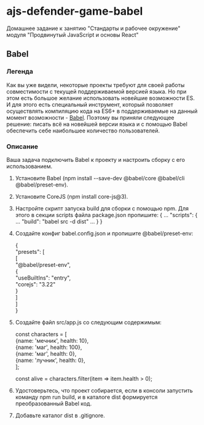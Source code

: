 # ajs-defender-game-babel
Домашнее задание к занятию "Стандарты и рабочее окружение" модуля "Продвинутый JavaScript и основы React"

## Babel
### Легенда
Как вы уже видели, некоторые проекты требуют для своей работы совместимости с текущей поддерживаемой версией языка. Но при этом есть большое желание использовать новейшие возможности ES. И для этого есть специальный инструмент, который позволяет осуществлять компиляцию кода на ES6+ в поддерживаемые на данный момент возможности - [Babel](https://babeljs.io/). Поэтому вы приняли следующее решение: писать всё на новейшей версии языка и с помощью Babel обеспечить себе наибольшее количество пользователей.

### Описание
Ваша задача подключить Babel к проекту и настроить сборку с его использованием.
1. Установите Babel (npm install --save-dev @babel/core @babel/cli @babel/preset-env).
2. Установите CoreJS (npm install core-js@3).
3. Настройте скрипт запуска build для сборки с помощью npm. Для этого в секции scripts файла package.json пропишите:
    {
      ...
      "scripts": {
        ...
        "build": "babel src -d dist"
        ...
      }
    }
3. Создайте конфиг babel.config.json и пропишите @babel/preset-env:
   
    {  
      "presets": [  
        [  
          "@babel/preset-env",  
          {  
            "useBuiltIns": "entry",  
            "corejs": "3.22"  
          }  
        ]  
      ]  
    }  

4. Создайте файл src/app.js со следующим содержимым:

    const characters = [  
      {name: 'мечник', health: 10},  
      {name: 'маг', health: 100},  
      {name: 'маг', health: 0},  
      {name: 'лучник', health: 0},  
    ];  

    const alive = characters.filter(item => item.health > 0);


5. Удостоверьтесь, что проект собирается, если в консоли запустить команду npm run build, и в каталоге dist формируется преобразованный Babel код.
6. Добавьте каталог dist в .gitignore.